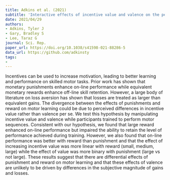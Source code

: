 ```yaml
---
title: Adkins et al. (2021)
subtitle: 'Interactive effects of incentive value and valence on the performance of discrete action sequences'
date: 2021/04/29
authors:
- Adkins, Tyler J
- Gary, Bradley S
- Lee, Taraz G
journal: Sci. Rep.
paper_url: https://doi.org/10.1038/s41598-021-88286-5
data_url: https://github.com/adkinsty
tags:
- 
---
```


Incentives can be used to increase motivation, leading to better learning and performance on skilled motor tasks. Prior work has shown that monetary punishments enhance on-line performance while equivalent monetary rewards enhance off-line skill retention. However, a large body of literature on loss aversion has shown that losses are treated as larger than equivalent gains. The divergence between the effects of punishments and reward on motor learning could be due to perceived differences in incentive value rather than valence per se. We test this hypothesis by manipulating incentive value and valence while participants trained to perform motor sequences. Consistent with our hypothesis, we found that large reward enhanced on-line performance but impaired the ability to retain the level of performance achieved during training. However, we also found that on-line performance was better with reward than punishment and that the effect of increasing incentive value was more linear with reward (small, medium, large) while the effect of value was more binary with punishment (large vs not large). These results suggest that there are differential effects of punishment and reward on motor learning and that these effects of valence are unlikely to be driven by differences in the subjective magnitude of gains and losses.
